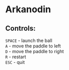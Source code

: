 # Arkanodin

## Controls:<br>
`SPACE` - launch the ball<br>
`A`     - move the paddle to left<br>
`D`     - move the paddle to right<br>
`R`     - restart<br>
`ESC`   - quit<br>
